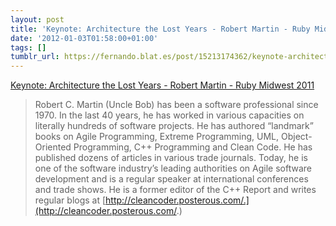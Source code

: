 ```yaml
---
layout: post
title: 'Keynote: Architecture the Lost Years - Robert Martin - Ruby Midwest 2011'
date: '2012-01-03T01:58:00+01:00'
tags: []
tumblr_url: https://fernando.blat.es/post/15213174362/keynote-architecture-the-lost-years-robert
---
```

[Keynote: Architecture the Lost Years - Robert Martin - Ruby Midwest 2011](http://confreaks.net/videos/759-rubymidwest2011-keynote-architecture-the-lost-years)  

> Robert C. Martin (Uncle Bob) has been a software professional since 1970. In the last 40 years, he has worked in various capacities on literally hundreds of software projects. He has authored “landmark” books on Agile Programming, Extreme Programming, UML, Object-Oriented Programming, C++ Programming and Clean Code. He has published dozens of articles in various trade journals. Today, he is one of the software industry’s leading authorities on Agile software development and is a regular speaker at international conferences and trade shows. He is a former editor of the C++ Report and writes regular blogs at [http://cleancoder.posterous.com/.](http://cleancoder.posterous.com/.)
